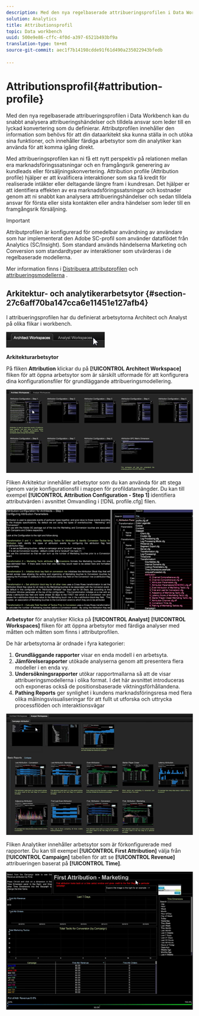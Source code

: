 ```yaml
---
description: Med den nya regelbaserade attribueringsprofilen i Data Workbench kan du snabbt analysera attribueringshändelser och tilldela ansvar som leder till en lyckad konvertering som du definierar. Attributprofilen innehåller den information som behövs för att din dataarkitekt ska kunna ställa in och utöka sina funktioner, och innehåller färdiga arbetsytor som din analytiker kan använda för att komma igång direkt.
solution: Analytics
title: Attributionsprofil
topic: Data workbench
uuid: 500e9e86-cffc-4f0d-a397-6521b493bf9a
translation-type: tm+mt
source-git-commit: aec1f7b14198cdde91f61d490a235022943bfedb

---
```



# Attributionsprofil{#attribution-profile}

Med den nya regelbaserade attribueringsprofilen i Data Workbench kan du snabbt analysera attribueringshändelser och tilldela ansvar som leder till en lyckad konvertering som du definierar. Attributprofilen innehåller den information som behövs för att din dataarkitekt ska kunna ställa in och utöka sina funktioner, och innehåller färdiga arbetsytor som din analytiker kan använda för att komma igång direkt.

Med attribueringsprofilen kan ni få ett nytt perspektiv på relationen mellan era marknadsföringssatsningar och en framgångsrik generering av kundleads eller försäljningskonvertering. Attribution profile (Attribution profile) hjälper er att kvalificera interaktioner som ska få kredit för realiserade intäkter eller deltagande längre fram i kundresan. Det hjälper er att identifiera effekten av era marknadsföringssatsningar och kostnader genom att ni snabbt kan analysera attribueringshändelser och sedan tilldela ansvar för första eller sista kontakten eller andra händelser som leder till en framgångsrik försäljning.

<!-- <a id="section_648A288E4CA84D579884BC161085C4D5"></a> -->

>[!IMPORTANT]
>
>Attributprofilen är konfigurerad för omedelbar användning av användare som har implementerat den Adobe SC-profil som använder dataflödet från Analytics (SC/Insight). Som standard används händelserna Marketing och Conversion som standardtyper av interaktioner som utvärderas i de regelbaserade modellerna.

Mer information finns i [Distribuera attributprofilen](../../../../home/c-get-started/c-attribution-profiles/c-rules-attrib/c-attrib-profile-deploy.md#concept-fbcb5800cd6a40cc901e61f3882988c0) och [attribueringsmodellerna](../../../../home/c-get-started/c-attribution-profiles/c-rules-attrib/c-attrib-models.md#concept-e209c7e86a5c4008ad6d78fdf4ea032d) .

## Arkitektur- och analytikerarbetsytor {#section-27c6aff70ba147cca6e11451e127afb4}

I attribueringsprofilen har du definierat arbetsytorna Architect och Analyst på olika flikar i workbench.

![](assets/attribution_profile_tabs.png)

**Arkitekturarbetsytor**

På fliken **Attribution** klickar du på **[!UICONTROL Architect Workspace]** fliken för att öppna arbetsytor som är särskilt utformade för att konfigurera dina konfigurationsfiler för grundläggande attribueringsmodellering.

![](assets/attribution_profile_arch.png)

Fliken Arkitektur innehåller arbetsytor som du kan använda för att stega igenom varje konfigurationsfil i mappen för profildatamängder. Du kan till exempel **[!UICONTROL Attribution Configuration - Step 1]** identifiera attributvärden i avsnittet Omvandling i [!DNL profile.cfg] filen.

![](assets/attribution_profile_arch_step1.png)

**Arbetsytor** för analytiker Klicka på **[!UICONTROL Analyst]** **[!UICONTROL Workspaces]** fliken för att öppna arbetsytor med färdiga analyser med måtten och måtten som finns i attributprofilen.

De här arbetsytorna är ordnade i fyra kategorier:

1. **Grundläggande rapporter** visar en enda modell i en arbetsyta.
1. **Jämförelserapporter** utökade analyserna genom att presentera flera modeller i en enda vy.
1. **Undersökningsrapporter** utökar rapportmallarna så att de visar attribueringsmodellerna i olika format. I det här avsnittet introduceras och exponeras också de positionsbaserade viktningsförhållandena.
1. **Pathing Reports** ger synlighet i kundens marknadsföringsresa med flera olika målningsvisualiseringar för att fullt ut utforska och uttrycka processflöden och interaktionsvägar

![](assets/attribution_profile_analyst.png)

Fliken Analytiker innehåller arbetsytor som är förkonfigurerade med rapporter. Du kan till exempel **[!UICONTROL First Attribution]** välja från **[!UICONTROL Campaign]** tabellen för att se **[!UICONTROL Revenue]** attribueringen baserat på **[!UICONTROL Time]**.

![](assets/attribution_profile_analyst_step1.png)

